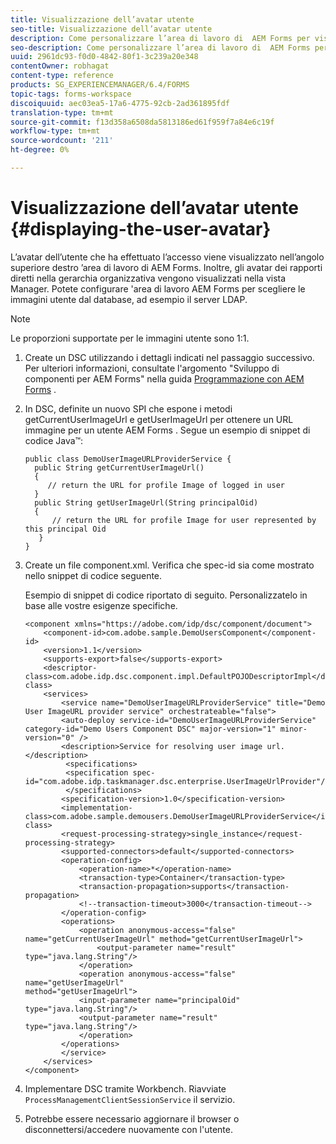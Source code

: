 ```yaml
---
title: Visualizzazione dell’avatar utente
seo-title: Visualizzazione dell’avatar utente
description: Come personalizzare l’area di lavoro di  AEM Forms per visualizzare l’immagine di un utente connesso.
seo-description: Come personalizzare l’area di lavoro di  AEM Forms per visualizzare l’immagine di un utente connesso.
uuid: 2961dc93-f0d0-4842-80f1-3c239a20e348
contentOwner: robhagat
content-type: reference
products: SG_EXPERIENCEMANAGER/6.4/FORMS
topic-tags: forms-workspace
discoiquuid: aec03ea5-17a6-4775-92cb-2ad361895fdf
translation-type: tm+mt
source-git-commit: f13d358a6508da5813186ed61f959f7a84e6c19f
workflow-type: tm+mt
source-wordcount: '211'
ht-degree: 0%

---
```



# Visualizzazione dell’avatar utente {#displaying-the-user-avatar}

L’avatar dell’utente che ha effettuato l’accesso viene visualizzato nell’angolo superiore destro ’area di lavoro di AEM Forms. Inoltre, gli avatar dei rapporti diretti nella gerarchia organizzativa vengono visualizzati nella vista Manager. Potete configurare &#39;area di lavoro AEM Forms per scegliere le immagini utente dal database, ad esempio il server LDAP.

>[!NOTE]
>
>Le proporzioni supportate per le immagini utente sono 1:1.

1. Create un DSC utilizzando i dettagli indicati nel passaggio successivo. Per ulteriori informazioni, consultate l&#39;argomento &quot;Sviluppo di componenti per AEM Forms&quot; nella guida [Programmazione con  AEM Forms](https://www.adobe.com/go/learn_aemforms_programming_63) .
1. In DSC, definite un nuovo SPI che espone i metodi getCurrentUserImageUrl e getUserImageUrl per ottenere un URL immagine per un utente AEM Forms . Segue un esempio di snippet di codice Java™:

   ```as3
   public class DemoUserImageURLProviderService { 
     public String getCurrentUserImageUrl() 
     { 
        // return the URL for profile Image of logged in user 
     } 
     public String getUserImageUrl(String principalOid) 
     { 
         // return the URL for profile Image for user represented by this principal Oid 
      } 
   }
   ```

1. Create un file component.xml. Verifica che spec-id sia come mostrato nello snippet di codice seguente.

   Esempio di snippet di codice riportato di seguito. Personalizzatelo in base alle vostre esigenze specifiche.

   ```as3
   <component xmlns="https://adobe.com/idp/dsc/component/document"> 
       <component-id>com.adobe.sample.DemoUsersComponent</component-id> 
       <version>1.1</version> 
       <supports-export>false</supports-export> 
       <descriptor-class>com.adobe.idp.dsc.component.impl.DefaultPOJODescriptorImpl</descriptor-class> 
       <services> 
           <service name="DemoUserImageURLProviderService" title="Demo User ImageURL provider service" orchestrateable="false"> 
           <auto-deploy service-id="DemoUserImageURLProviderService" category-id="Demo Users Component DSC" major-version="1" minor-version="0" /> 
           <description>Service for resolving user image url.</description> 
            <specifications> 
            <specification spec-id="com.adobe.idp.taskmanager.dsc.enterprise.UserImageUrlProvider"/> 
            </specifications> 
           <specification-version>1.0</specification-version> 
           <implementation-class>com.adobe.sample.demousers.DemoUserImageURLProviderService</implementation-class> 
           <request-processing-strategy>single_instance</request-processing-strategy> 
           <supported-connectors>default</supported-connectors> 
           <operation-config> 
               <operation-name>*</operation-name> 
               <transaction-type>Container</transaction-type> 
               <transaction-propagation>supports</transaction-propagation> 
               <!--transaction-timeout>3000</transaction-timeout--> 
           </operation-config> 
           <operations> 
               <operation anonymous-access="false" name="getCurrentUserImageUrl" method="getCurrentUserImageUrl"> 
                   <output-parameter name="result" type="java.lang.String"/> 
               </operation> 
               <operation anonymous-access="false" name="getUserImageUrl" 
   method="getUserImageUrl"> 
               <input-parameter name="principalOid" type="java.lang.String"/> 
               <output-parameter name="result" type="java.lang.String"/> 
               </operation> 
           </operations> 
           </service> 
       </services>
   </component>
   ```

1. Implementare DSC tramite Workbench. Riavviate `ProcessManagementClientSessionService` il servizio.
1. Potrebbe essere necessario aggiornare il browser o disconnettersi/accedere nuovamente con l&#39;utente.
